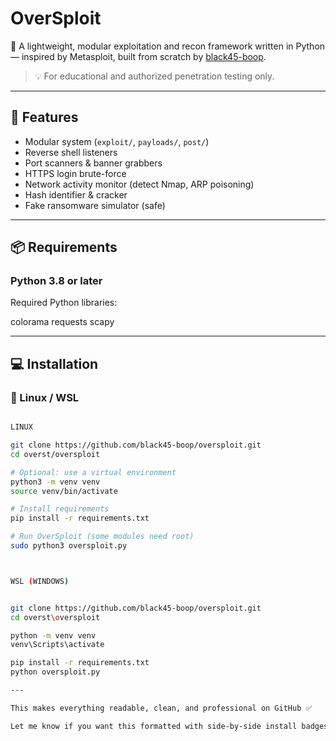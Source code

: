 # OverSploit

🚀 A lightweight, modular exploitation and recon framework written in Python — inspired by Metasploit, built from scratch by [black45-boop](https://github.com/black45-boop).

> 💡 For educational and authorized penetration testing only.

---

## 🧩 Features

- Modular system (`exploit/`, `payloads/`, `post/`)
- Reverse shell listeners
- Port scanners & banner grabbers
- HTTPS login brute-force
- Network activity monitor (detect Nmap, ARP poisoning)
- Hash identifier & cracker
- Fake ransomware simulator (safe)

---

## 📦 Requirements

### Python 3.8 or later  
Required Python libraries:

colorama
requests
scapy


---

## 💻 Installation

### 🐧 Linux / WSL

```bash

LINUX

git clone https://github.com/black45-boop/oversploit.git
cd overst/oversploit

# Optional: use a virtual environment
python3 -m venv venv
source venv/bin/activate

# Install requirements
pip install -r requirements.txt

# Run OverSploit (some modules need root)
sudo python3 oversploit.py



WSL (WINDOWS)


git clone https://github.com/black45-boop/oversploit.git
cd overst\oversploit

python -m venv venv
venv\Scripts\activate

pip install -r requirements.txt
python oversploit.py

---

This makes everything readable, clean, and professional on GitHub ✅

Let me know if you want this formatted with side-by-side install badges or a "Copy" button for commands.


